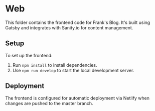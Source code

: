 # Web

This folder contains the frontend code for Frank's Blog. It's built using Gatsby and integrates with Sanity.io for content management.

## Setup

To set up the frontend:

1. Run `npm install` to install dependencies.
2. Use `npm run develop` to start the local development server.

## Deployment

The frontend is configured for automatic deployment via Netlify when changes are pushed to the master branch.

